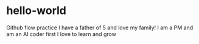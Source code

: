 # hello-world
Github flow practice
I have a father of 5 and love my family!
I am a PM and am an AI coder first
I love to learn and grow
